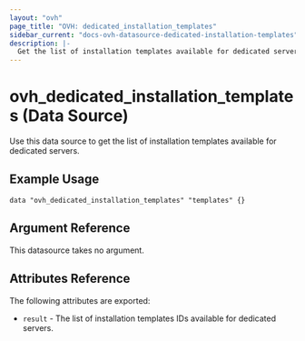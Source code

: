 ```yaml
---
layout: "ovh"
page_title: "OVH: dedicated_installation_templates"
sidebar_current: "docs-ovh-datasource-dedicated-installation-templates"
description: |-
  Get the list of installation templates available for dedicated servers.
---
```


# ovh_dedicated_installation_templates (Data Source)

Use this data source to get the list of installation templates available for dedicated servers.

## Example Usage

```hcl
data "ovh_dedicated_installation_templates" "templates" {}
```

## Argument Reference

This datasource takes no argument.

## Attributes Reference

The following attributes are exported:

* `result` - The list of installation templates IDs available for dedicated servers.
